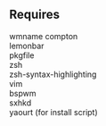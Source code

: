 ## Requires
wmname
compton  
lemonbar  
pkgfile  
zsh  
zsh-syntax-highlighting  
vim  
bspwm  
sxhkd  
yaourt (for install script)  

